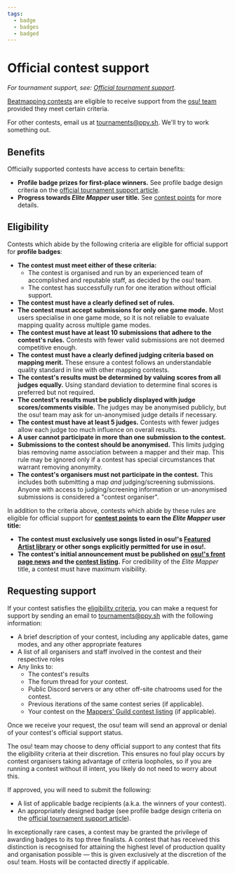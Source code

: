 ```yaml
---
tags:
  - badge
  - badges
  - badged
---
```


# Official contest support

*For tournament support, see: [Official tournament support](/wiki/Tournaments/Official_support).*

[Beatmapping contests](/wiki/Contests) are eligible to receive support from the [osu! team](/wiki/People/The_Team) provided they meet certain criteria.

For other contests, email us at [tournaments@ppy.sh](mailto:tournaments@ppy.sh). We'll try to work something out.

## Benefits

Officially supported contests have access to certain benefits:

- **Profile badge prizes for first-place winners.** See profile badge design criteria on the [official tournament support article](/wiki/Tournaments/Official_support#profile-badges).
- **Progress towards *Elite Mapper* user title.** See [contest points](/wiki/Contests/Contest_points) for more details.

## Eligibility

Contests which abide by the following criteria are eligible for official support for **profile badges**:

- **The contest must meet either of these criteria:**
  - The contest is organised and run by an experienced team of accomplished and reputable staff, as decided by the osu! team.
  - The contest has successfully run for one iteration without official support.
- **The contest must have a clearly defined set of rules.**
- **The contest must accept submissions for only one game mode.** Most users specialise in one game mode, so it is not reliable to evaluate mapping quality across multiple game modes.
- **The contest must have at least 10 submissions that adhere to the contest's rules.** Contests with fewer valid submissions are not deemed competitive enough.
- **The contest must have a clearly defined judging criteria based on mapping merit.** These ensure a contest follows an understandable quality standard in line with other mapping contests.
- **The contest's results must be determined by valuing scores from all judges equally.** Using standard deviation to determine final scores is preferred but not required.
- **The contest's results must be publicly displayed with judge scores/comments visible.** The judges may be anonymised publicly, but the osu! team may ask for un-anonymised judge details if necessary.
- **The contest must have at least 5 judges.** Contests with fewer judges allow each judge too much influence on overall results.
- **A user cannot participate in more than one submission to the contest.**
- **Submissions to the contest should be anonymised.** This limits judging bias removing name association between a mapper and their map. This rule may be ignored only if a contest has special circumstances that warrant removing anonymity.
- **The contest's organisers must not participate in the contest.** This includes both submitting a map *and* judging/screening submissions. Anyone with access to judging/screening information or un-anonymised submissions is considered a "contest organiser".

In addition to the criteria above, contests which abide by these rules are eligible for official support for **[contest points](/wiki/Contests/Contest_points) to earn the *Elite Mapper* user title:**

- **The contest must exclusively use songs listed in osu!'s [Featured Artist library](https://osu.ppy.sh/beatmaps/artists) or other songs explicitly permitted for use in osu!.**
- **The contest's initial announcement must be published on [osu!'s front page news](https://osu.ppy.sh/home/news) and the [contest listing](https://osu.ppy.sh/community/contests).** For credibility of the *Elite Mapper* title, a contest must have maximum visibility.

## Requesting support

If your contest satisfies the [eligibility criteria](#eligibility), you can make a request for support by sending an email to [tournaments@ppy.sh](mailto:tournaments@ppy.sh) with the following information:

- A brief description of your contest, including any applicable dates, game modes, and any other appropriate features
- A list of all organisers and staff involved in the contest and their respective roles
- Any links to:
  - The contest's results
  - The forum thread for your contest.
  - Public Discord servers or any other off-site chatrooms used for the contest.
  - Previous iterations of the same contest series (if applicable).
  - Your contest on the [Mappers' Guild contest listing](https://mappersguild.com/contests/listing) (if applicable).

Once we receive your request, the osu! team will send an approval or denial of your contest's official support status.

The osu! team may choose to deny official support to any contest that fits the eligibility criteria at their discretion. This ensures no foul play occurs by contest organisers taking advantage of criteria loopholes, so if you are running a contest without ill intent, you likely do not need to worry about this.

If approved, you will need to submit the following:

- A list of applicable badge recipients (a.k.a. the winners of your contest).
- An appropriately designed badge (see profile badge design criteria on the [official tournament support article](/wiki/Tournaments/Official_support#profile-badges)).

In exceptionally rare cases, a contest may be granted the privilege of awarding badges to its top three finalists. A contest that has received this distinction is recognised for attaining the highest level of production quality and organisation possible — this is given exclusively at the discretion of the osu! team. Hosts will be contacted directly if applicable.
